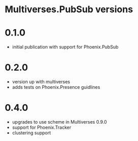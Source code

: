# Multiverses.PubSub versions

# 0.1.0

- initial publication with support for Phoenix.PubSub

# 0.2.0

- version up with multiverses
- adds tests on Phoenix.Presence guidlines

# 0.4.0

- upgrades to use scheme in Multiverses 0.9.0
- support for Phoenix.Tracker
- clustering support